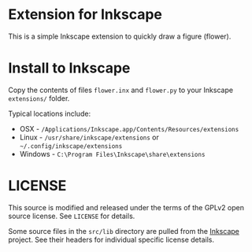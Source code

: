 Extension for Inkscape
======================

This is a simple Inkscape extension to quickly draw a figure (flower).

Install to Inkscape
===================

Copy the contents of files `flower.inx` and `flower.py` to your Inkscape `extensions/` folder.

Typical locations include:

* OSX - `/Applications/Inkscape.app/Contents/Resources/extensions`
* Linux - `/usr/share/inkscape/extensions` or `~/.config/inkscape/extensions`
* Windows - `C:\Program Files\Inkscape\share\extensions`

LICENSE
=======

This source is modified and released under the terms of the GPLv2 open source license. See `LICENSE` for details. 

Some source files in the `src/lib` directory are pulled from the [Inkscape](http://www.inkscape.org/) project. See their headers for individual specific license details.
